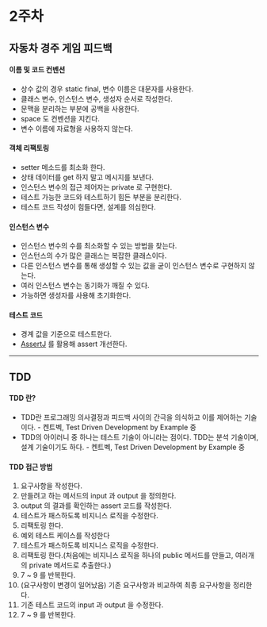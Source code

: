 # 2주차

## 자동차 경주 게임 피드백

#### 이름 및 코드 컨벤션
- 상수 값의 경우 static final, 변수 이름은 대문자를 사용한다.
- 클래스 변수, 인스턴스 변수, 생성자 순서로 작성한다.
- 문맥을 분리하는 부분에 공백을 사용한다.
- space 도 컨벤션을 지킨다.
- 변수 이름에 자료형을 사용하지 않는다.

#### 객체 리팩토링
- setter 메소드를 최소화 한다.
- 상태 데이터를 get 하지 말고 메시지를 보낸다.
- 인스턴스 변수의 접근 제어자는 private 로 구현한다.
- 테스트 가능한 코드와 테스트하기 힘든 부분을 분리한다.
- 테스트 코드 작성이 힘들다면, 설계를 의심한다.

#### 인스턴스 변수
- 인스턴스 변수의 수를 최소화할 수 있는 방법을 찾는다.
- 인스턴스의 수가 많은 클래스는 복잡한 클래스이다.
- 다른 인스턴스 변수를 통해 생성할 수 있는 값을 굳이 인스턴스 변수로 구현하지 않는다.
- 여러 인스턴스 변수는 동기화가 깨질 수 있다.
- 가능하면 생성자를 사용해 초기화한다.

#### 테스트 코드
- 경계 값을 기준으로 테스트한다.
- [AssertJ](http://joel-costigliola.github.io/assertj) 를 활용해 assert 개선한다.

---

## TDD

#### TDD 란?
 - TDD란 프로그래밍 의사결정과 피드백 사이의 간극을 의식하고 이를 제어하는 기술이다. - 켄트벡, Test Driven Development by Example 중
 - TDD의 아이러니 중 하나는 테스트 기술이 아니라는 점이다. TDD는 분석 기술이며, 설계 기술이기도 하다. - 켄트벡, Test Driven Development by Example 중

#### TDD 접근 방법
 1. 요구사항을 작성한다.
 2. 만들려고 하는 메서드의 input 과 output 을 정의한다.
 3. output 의 결과를 확인하는 assert 코드를 작성한다.
 4. 테스트가 패스하도록 비지니스 로직을 수정한다.
 6. 리팩토링 한다.
 7. 예외 테스트 케이스를 작성한다
 8. 테스트가 패스하도록 비지니스 로직을 수정한다.
 9. 리팩토링 한다.(처음에는 비지니스 로직을 하나의 public 메서드를 만들고, 여러개의 private 메서드로 추출한다.)
 10. 7 ~ 9 를 반복한다.
 11. (요구사항이 변경이 일어났음) 기존 요구사항과 비교하여 최종 요구사항을 정리한다.
 12. 기존 테스트 코드의 input 과 output 을 수정한다.
 13. 7 ~ 9 를 반복한다.











